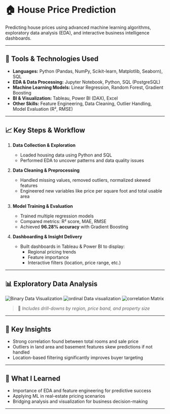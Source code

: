 # 🏠 House Price Prediction

Predicting house prices using advanced machine learning algorithms, exploratory data analysis (EDA), and interactive business intelligence dashboards.

---

## 🔧 Tools & Technologies Used

- **Languages:** Python (Pandas, NumPy, Scikit-learn, Matplotlib, Seaborn), SQL  
- **EDA & Data Processing:** Jupyter Notebook, Python, SQL (PostgreSQL)  
- **Machine Learning Models:** Linear Regression, Random Forest, Gradient Boosting  
- **BI & Visualization:** Tableau, Power BI (DAX), Excel  
- **Other Skills:** Feature Engineering, Data Cleaning, Outlier Handling, Model Evaluation (R², RMSE)

---

## 📈 Key Steps & Workflow

1. **Data Collection & Exploration**
   - Loaded housing data using Python and SQL
   - Performed EDA to uncover patterns and data quality issues

2. **Data Cleaning & Preprocessing**
   - Handled missing values, removed outliers, normalized skewed features
   - Engineered new variables like price per square foot and total usable area

3. **Model Training & Evaluation**
   - Trained multiple regression models
   - Compared metrics: R² score, MAE, RMSE
   - Achieved **96.28% accuracy** with Gradient Boosting

4. **Dashboarding & Insight Delivery**
   - Built dashboards in Tableau & Power BI to display:
     - Regional pricing trends
     - Feature importance
     - Interactive filters (location, price range, etc.)

---

## 📊 Exploratory Data Analysis

![Binary Data Visualization ](![image](https://github.com/user-attachments/assets/c714a40c-8a55-45f9-ab74-744d6fd079b1)
)
![ordinal Data visualization ](https://github.com/user-attachments/assets/b023271f-3e9a-4d12-868f-95b7606a65de)
![correlation Matrix](https://github.com/user-attachments/assets/a1ee6653-2b15-4327-8a93-bc8a2b351b87)


> 📌 *Includes drill-downs by region, price band, and property size*

---

## 🧠 Key Insights

- Strong correlation found between total rooms and sale price  
- Outliers in land area and basement features skew predictions if not handled  
- Location-based filtering significantly improves buyer targeting

---

## 🚀 What I Learned

- Importance of EDA and feature engineering for predictive success  
- Applying ML in real-estate pricing scenarios  
- Bridging analysis and visualization for business decision-making

---




